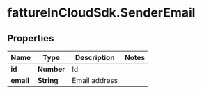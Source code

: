 # fattureInCloudSdk.SenderEmail

## Properties

Name | Type | Description | Notes
------------ | ------------- | ------------- | -------------
**id** | **Number** | Id | 
**email** | **String** | Email address | 



